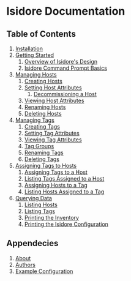 Isidore Documentation
=====================

Table of Contents
-----------------

1. [Installation](install.md)
2. [Getting Started](getting_started.md)
   1. [Overview of Isidore's Design](getting_started.md#1-overview-of-isidores-design)
   2. [Isidore Command Prompt Basics](getting_started.md#2-isidore-command-prompt-basics)
3. [Managing Hosts](hosts.md)
   1. [Creating Hosts](hosts.md#1-creating-hosts)
   2. [Setting Host Attributes](hosts.md#2-setting-host-attributes)
      1. [Decommissioning a Host](hosts.md#1-decommissioning-a-host)
   3. [Viewing Host Attributes](hosts.md#3-viewing-host-attributes)
   4. [Renaming Hosts](hosts.md#4-renaming-hosts)
   5. [Deleting Hosts](hosts.md#5-deleting-hosts)
4. [Managing Tags](tags.md)
   1. [Creating Tags](tags.md#1-creating-tags)
   2. [Setting Tag Attributes](tags.md#2-setting-tag-attributes)
   3. [Viewing Tag Attributes](tags.md#3-viewing-tag-attributes)
   4. [Tag Groups](tags.md#4-tag-groups)
   5. [Renaming Tags](tags.md#5-renaming-tags)
   6. [Deleting Tags](tags.md#6-deleting-tags)
5. [Assigning Tags to Hosts](assigning.md)
   1. [Assigning Tags to a Host](assigning.md#1-assigning-tags-to-a-host)
   2. [Listing Tags Assigned to a Host](assigning.md#2-listing-tags-assigned-to-a-host)
   3. [Assigning Hosts to a Tag](assigning.md#3-assigning-hosts-to-a-tag)
   4. [Listing Hosts Assigned to a Tag](assigning.md#4-listing-hosts-assigned-to-a-tag)
6. [Querying Data](query.md)
   1. [Listing Hosts](query.md#1-listing-hosts)
   2. [Listing Tags](query.md#2-listing-tags)
   3. [Printing the Inventory](query.md#3-printing-the-inventory)
   4. [Printing the Isidore Configuration](query.md#4-printing-the-isidore-configuration)

Appendecies
-----------

1. [About](about.md)
2. [Authors](authors.md)
3. [Example Configuration](example.md)

